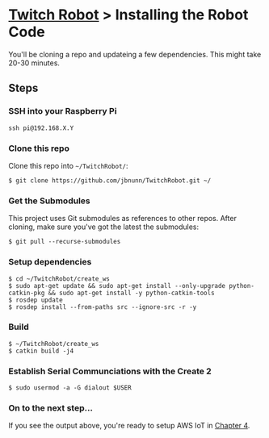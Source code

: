 # [Twitch Robot](./README.md) > Installing the Robot Code

You'll be cloning a repo and updateing a few dependencies. This might take 20-30 minutes. 

## Steps

### SSH into your Raspberry Pi

    ssh pi@192.168.X.Y

### Clone this repo

Clone this repo into `~/TwitchRobot/`:

    $ git clone https://github.com/jbnunn/TwitchRobot.git ~/

### Get the Submodules

This project uses Git submodules as references to other repos. After cloning, make sure you've got the latest the submodules:

    $ git pull --recurse-submodules

### Setup dependencies

    $ cd ~/TwitchRobot/create_ws
    $ sudo apt-get update && sudo apt-get install --only-upgrade python-catkin-pkg && sudo apt-get install -y python-catkin-tools
    $ rosdep update
    $ rosdep install --from-paths src --ignore-src -r -y

### Build

    $ ~/TwitchRobot/create_ws
    $ catkin build -j4

### Establish Serial Communciations with the Create 2

    $ sudo usermod -a -G dialout $USER

### On to the next step...

If you see the output above, you're ready to setup AWS IoT in [Chapter 4](./Chapter4-IoT.md).